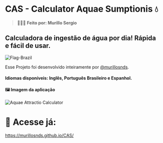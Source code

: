 # CAS - Calculator Aquae Sumptionis 💧

> 👨🏻‍💻 **Feito por: Murillo Sergio**

## Calculadora de ingestão de água por dia! Rápida e fácil de usar.

![Flag-Brazil]()

<p>Esse Projeto foi desenvolvido inteiramente por <a href="https://github.com/murillosnds" target="_blank" rel="noopener noreferrer">@murillosnds</a>.

#### Idiomas disponíveis: Inglês, Português Brasileiro e Espanhol. 

#### 🖼️ Imagem da aplicação
![Aquae Attractio Calculator](https://i.ibb.co/RkQynZy8/calculator-aquae.png)

# 🚀 Acesse já:
https://murillosnds.github.io/CAS/

